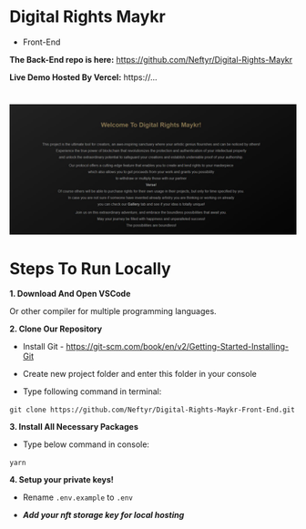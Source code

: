 # Digital Rights Maykr
* Front-End

**The Back-End repo is here:** https://github.com/Neftyr/Digital-Rights-Maykr

**Live Demo Hosted By Vercel:** https://...

#

![Alt text](/readme_img/frontPage.JPG?raw=true "page")

# Steps To Run Locally

**1. Download And Open VSCode**

Or other compiler for multiple programming languages.

**2. Clone Our Repository**

* Install Git - https://git-scm.com/book/en/v2/Getting-Started-Installing-Git

* Create new project folder and enter this folder in your console

* Type following command in terminal:

`git clone https://github.com/Neftyr/Digital-Rights-Maykr-Front-End.git`

**3. Install All Necessary Packages**

* Type below command in console:

`yarn`

**4. Setup your private keys!**

* Rename `.env.example` to `.env`

* ***Add your nft storage key for local hosting***
